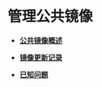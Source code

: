 # 管理公共镜像<a name="ims_01_0100"></a>

-   **[公共镜像概述](公共镜像概述.md)**  

-   **[镜像更新记录](镜像更新记录.md)**  

-   **[已知问题](已知问题.md)**  



